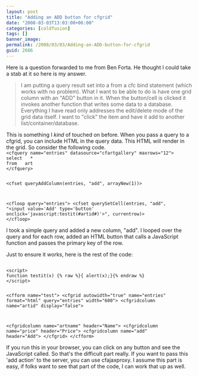 ```yaml
---
layout: post
title: "Adding an ADD button for cfgrid"
date: "2008-03-03T13:03:00+06:00"
categories: [coldfusion]
tags: []
banner_image: 
permalink: /2008/03/03/Adding-an-ADD-button-for-cfgrid
guid: 2686
---
```


Here is a question forwarded to me from Ben Forta. He thought I could take a stab at it so here is my answer.

<blockquote>
<p>
I am putting a query result set into a <cfgrid> from a cfc bind
statement (which works with no problem).  What I want to be able to do is have one grid column with an "ADD" button in it. When the button/cell is clicked it invokes another function that writes some data to a database.  Everything I have read only addresses the edit/delete mode of the grid data itself.  I want to "click" the item and have it add to another list/container/database.
</p>
</blockquote>
<!--more-->
This is something I <i>kind</i> of touched on before. When you pass a query to a cfgrid, you can include HTML in the query data. This HTML will render in the grid. So consider the following code.

<code>
&lt;cfquery name="entries" datasource="cfartgallery" maxrows="12"&gt;
select   *
from   art
&lt;/cfquery&gt;

&lt;cfset queryAddColumn(entries, "add", arrayNew(1))&gt;

&lt;cfloop query="entries"&gt;
	&lt;cfset querySetCell(entries, "add", "&lt;input value='Add' type='button' onclick='javascript:testit(#artid#)'&gt;", currentrow)&gt;
&lt;/cfloop&gt;
</code>

I took a simple query and added a new column, "add". I looped over the query and for each row, added an HTML button that calls a JavaScript function and passes the primary key of the row.

Just to ensure it works, here is the rest of the code:

<code>
&lt;script&gt;
function testit(x) {% raw %}{ alert(x);}{% endraw %}
&lt;/script&gt;

&lt;cfform name="test"&gt;
&lt;cfgrid autowidth="true" name="entries" format="html" query="entries" width="600"&gt;
   &lt;cfgridcolumn name="artid" display="false"&gt;

   &lt;cfgridcolumn name="artname" header="Name"&gt;
   &lt;cfgridcolumn name="price" header="Price"&gt;
   &lt;cfgridcolumn name="add" header="Add"&gt;
&lt;/cfgrid&gt;
&lt;/cfform&gt;
</code>

If you run this in your browser, you can click on any button and see the JavaScript called. So that's the difficult part really. If you want to pass this 'add action' to the server, you can use cfajaxproxy. I assume this part is easy, if folks want to see that part of the code, I can work that up as well.